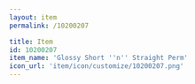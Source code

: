```yaml
---
layout: item
permalink: /10200207

title: Item
id: 10200207
item_name: 'Glossy Short ''n'' Straight Perm'
icon_url: 'item/icon/customize/10200207.png'
---
```

